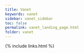 ```yaml
---
title: Vanet
keywords: vanet
sidebar: vanet_sidebar
toc: false
permalink: vanet_landing_page.html
folder: vanet
---
```


{% include links.html %}

